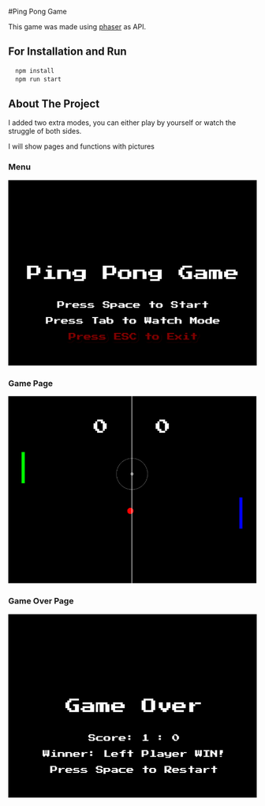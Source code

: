 #Ping Pong Game

This game was made using <a href ="https://phaser.io/">phaser</a> as API.

## For Installation and Run

```bash
  npm install
  npm run start
```

## About The Project

I added two extra modes, you can either play by yourself or watch the struggle of both sides.

I will show pages and functions with pictures

### Menu

![Screen Shot](readMeIMGS/menu.PNG)

### Game Page

![Screen Shot](readMeIMGS/game.PNG)


### Game Over Page

![Screen Shot](readMeIMGS/gameOver.PNG)



